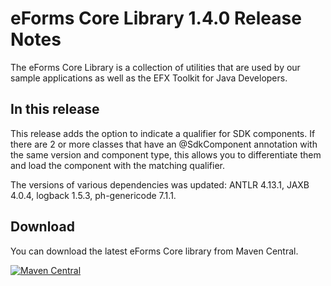 # eForms Core Library 1.4.0 Release Notes

The eForms Core Library is a collection of utilities that are used by our sample applications as well as the EFX Toolkit for Java Developers.

## In this release

This release adds the option to indicate a qualifier for SDK components. If there are 2 or more classes that have an @SdkComponent annotation with the same version and component type, this allows you to differentiate them and load the component with the matching qualifier.

The versions of various dependencies was updated: ANTLR 4.13.1, JAXB 4.0.4, logback 1.5.3, ph-genericode 7.1.1.

## Download

You can download the latest eForms Core library from Maven Central.

[![Maven Central](https://img.shields.io/maven-central/v/eu.europa.ted.eforms/eforms-core-java?label=Download%20&style=flat-square)](https://central.sonatype.com/artifact/eu.europa.ted.eforms/eforms-core-java)
